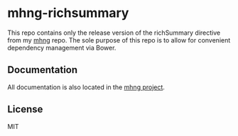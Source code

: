# mhng-richsummary

This repo contains only the release version of the richSummary directive from my
[mhng](https://github.com/mihneasim/mhng/tree/master/src/directives/richSummary) repo. The sole purpose of this repo is to allow for convenient
dependency management via Bower.

## Documentation

All documentation is also located in the [mhng project](https://github.com/mihneasim/mhng).

## License

MIT
